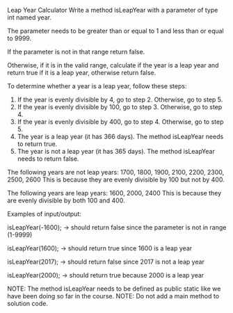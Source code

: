 Leap Year Calculator
Write a method isLeapYear with a parameter of type int named year.

The parameter needs to be greater than or equal to 1 and less than or equal to 9999.

If the parameter is not in that range return false.

Otherwise, if it is in the valid range, calculate if the year is a leap year and return true if it is a leap year, otherwise return false.

To determine whether a year is a leap year, follow these steps: 
1. If the year is evenly divisible by 4, go to step 2. Otherwise, go to step 5.
2. If the year is evenly divisible by 100, go to step 3. Otherwise, go to step 4.
3. If the year is evenly divisible by 400, go to step 4. Otherwise, go to step 5.
4. The year is a leap year (it has 366 days). The method isLeapYear needs to return true.
5. The year is not a leap year (it has 365 days). The method isLeapYear needs to return false.



The following years are not leap years:
1700, 1800, 1900, 2100, 2200, 2300, 2500, 2600
This is because they are evenly divisible by 100 but not by 400.


The following years are leap years:
1600, 2000, 2400
This is because they are evenly divisible by both 100 and 400.



Examples of input/output:

isLeapYear(-1600); → should return false since the parameter is not in range (1-9999)

isLeapYear(1600); → should return true since 1600 is a leap year

isLeapYear(2017); → should return false since 2017 is not a leap year

isLeapYear(2000);  → should return true because 2000 is a leap year 

NOTE: The method isLeapYear needs to be defined as public static ​like we have been doing so far in the course.
NOTE: Do not add a  main method to solution code.